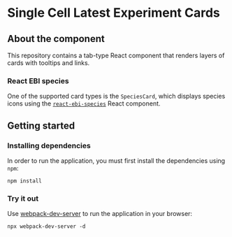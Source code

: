 # Single Cell Latest Experiment Cards

## About the component
This repository contains a tab-type React component that renders layers of cards with tooltips and links.

### React EBI species
One of the supported card types is the `SpeciesCard`, which displays species icons using the [`react-ebi-species`](https://github.com/ebi-gene-expression-group/react-ebi-species) React component.

## Getting started
### Installing dependencies
In order to run the application, you must first install the dependencies using `npm`:
```
npm install
```

### Try it out 
Use [webpack-dev-server](https://github.com/webpack/webpack-dev-server) to run the application in your browser:
```
npx webpack-dev-server -d
```
